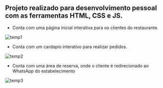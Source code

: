 ## Projeto realizado para desenvolvimento pessoal com as ferramentas HTML, CSS e JS. 

- Conta com uma página inicial interativa para os clientes do restaurante.

 ![temp1](https://github.com/user-attachments/assets/9f04cf71-19ba-4fa4-af28-b0ea1717a6ab)
 

- Conta com um cardapio interativo para realizar pedidos.

 ![temp2](https://github.com/user-attachments/assets/ec92f151-e7e4-4381-a814-8344b12e349d)

- Conta com uma área de reserva, onde o cliente é redirecionado ao WhatsApp do estabelecimento

 ![temp3](https://github.com/user-attachments/assets/96c5557d-7992-46bf-9e91-ddd01547bb07)


